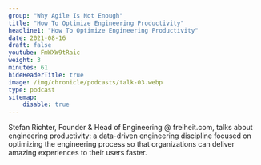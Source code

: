 ```yaml
---
group: "Why Agile Is Not Enough"
title: "How To Optimize Engineering Productivity"
headline1: "How To Optimize Engineering Productivity"
date: 2021-08-16
draft: false
youtube: FmWXW9tRaic
weight: 3
minutes: 61
hideHeaderTitle: true
image: /img/chronicle/podcasts/talk-03.webp
type: podcast
sitemap:
    disable: true
---
```


Stefan Richter, Founder & Head of Engineering @ freiheit.com, talks about engineering productivity: a data-driven engineering discipline focused on optimizing the engineering process so that organizations can deliver amazing experiences to their users faster.
